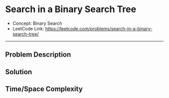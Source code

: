 # Search in a Binary Search Tree

- Concept: Binary Search
- LeetCode Link: https://leetcode.com/problems/search-in-a-binary-search-tree/

---

## Problem Description

## Solution

## Time/Space Complexity

